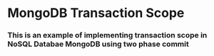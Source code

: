# MongoDB Transaction Scope
### This is an example of implementing transaction scope in NoSQL Databae MongoDB using two phase commit
